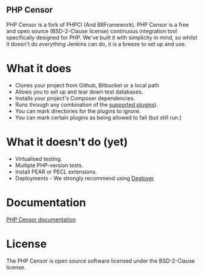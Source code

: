 PHP Censor
----------

PHP Censor is a fork of PHPCI (And B8Framework). PHP Censor is a free and open source (BSD-2-Clause license) continuous
integration tool specifically designed for PHP. We've  built it with simplicity in mind, so whilst it doesn't
do *everything* Jenkins can do, it is a breeze to set up and use.

What it does
============

* Clones your project from Github, Bitbucket or a local path
* Allows you to set up and tear down test databases.
* Installs your project's Composer dependencies.
* Runs through any combination of the [supported plugins](docs/README.md)).
* You can mark directories for the plugins to ignore.
* You can mark certain plugins as being allowed to fail (but still run.)

What it doesn't do (yet)
========================

* Virtualised testing.
* Multiple PHP-version tests.
* Install PEAR or PECL extensions.
* Deployments - We strongly recommend using [Deployer](http://phpdeployment.org)

Documentation
=============

[PHP Censor documentation](docs/README.md)

License
=======

The PHP Censor is open source software licensed under the BSD-2-Clause license.
